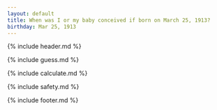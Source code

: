 ```yaml
---
layout: default
title: When was I or my baby conceived if born on March 25, 1913?
birthday: Mar 25, 1913
---
```


{% include header.md %}

{% include guess.md %}

{% include calculate.md %}

{% include safety.md %}

{% include footer.md %}



